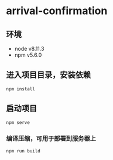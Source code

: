 # arrival-confirmation

## 环境
- node v8.11.3
- npm v5.6.0
## 进入项目目录，安装依赖
```
npm install
```
## 启动项目
```
npm serve
```
### 编译压缩，可用于部署到服务器上
```
npm run build
```
